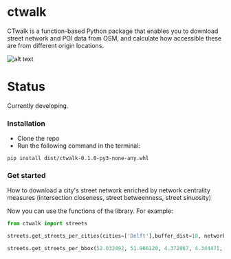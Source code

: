 # ctwalk
CTwalk is a function-based Python package that enables  you to download street network and POI data from OSM, and calculate  how accessible these are from different origin locations.

![alt text](https://github.com/MiliasV/ctwalk/blob/main/img/example.png=250x250)


# Status
Currently developing.
### Installation

* Clone the repo
* Run the following command in the terminal:

```
pip install dist/ctwalk-0.1.0-py3-none-any.whl
```

### Get started
How to download a city's street network enriched by network centrality measures (intersection closeness, street betweenness, street sinuosity)



Now you can use the functions of the library.
For example:

```Python
from ctwalk import streets

streets.get_streets_per_cities(cities=['Delft'],buffer_dist=10, network_type='drive', intersection_clos=False,  street_betw=False, street_sin=False)

streets.get_streets_per_bbox(52.032492, 51.966120, 4.372967, 4.344471, network_type='drive', output_folder='.',intersection_clos=False, street_betw=True, street_sin=False, retain_all=True)
```
